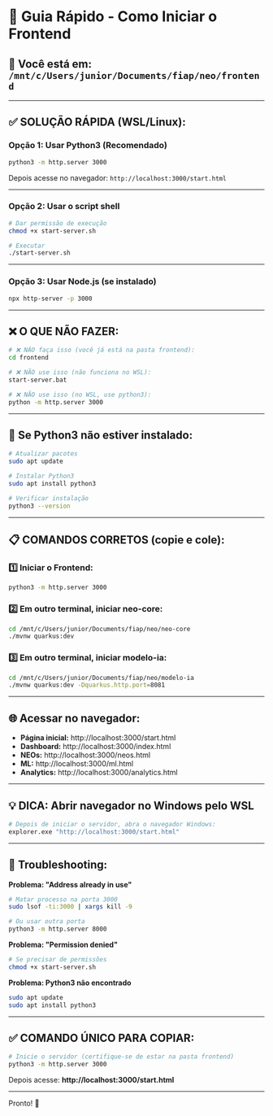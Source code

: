 # 🚀 Guia Rápido - Como Iniciar o Frontend

## 📍 Você está em: `/mnt/c/Users/junior/Documents/fiap/neo/frontend`

---

## ✅ SOLUÇÃO RÁPIDA (WSL/Linux):

### Opção 1: Usar Python3 (Recomendado)

```bash
python3 -m http.server 3000
```

Depois acesse no navegador: `http://localhost:3000/start.html`

---

### Opção 2: Usar o script shell

```bash
# Dar permissão de execução
chmod +x start-server.sh

# Executar
./start-server.sh
```

---

### Opção 3: Usar Node.js (se instalado)

```bash
npx http-server -p 3000
```

---

## ❌ O QUE NÃO FAZER:

```bash
# ❌ NÃO faça isso (você já está na pasta frontend):
cd frontend

# ❌ NÃO use isso (não funciona no WSL):
start-server.bat

# ❌ NÃO use isso (no WSL, use python3):
python -m http.server 3000
```

---

## 🔧 Se Python3 não estiver instalado:

```bash
# Atualizar pacotes
sudo apt update

# Instalar Python3
sudo apt install python3

# Verificar instalação
python3 --version
```

---

## 📋 COMANDOS CORRETOS (copie e cole):

### 1️⃣ Iniciar o Frontend:

```bash
python3 -m http.server 3000
```

### 2️⃣ Em outro terminal, iniciar neo-core:

```bash
cd /mnt/c/Users/junior/Documents/fiap/neo/neo-core
./mvnw quarkus:dev
```

### 3️⃣ Em outro terminal, iniciar modelo-ia:

```bash
cd /mnt/c/Users/junior/Documents/fiap/neo/modelo-ia
./mvnw quarkus:dev -Dquarkus.http.port=8081
```

---

## 🌐 Acessar no navegador:

- **Página inicial:** http://localhost:3000/start.html
- **Dashboard:** http://localhost:3000/index.html
- **NEOs:** http://localhost:3000/neos.html
- **ML:** http://localhost:3000/ml.html
- **Analytics:** http://localhost:3000/analytics.html

---

## 💡 DICA: Abrir navegador no Windows pelo WSL

```bash
# Depois de iniciar o servidor, abra o navegador Windows:
explorer.exe "http://localhost:3000/start.html"
```

---

## 🐛 Troubleshooting:

**Problema: "Address already in use"**

```bash
# Matar processo na porta 3000
sudo lsof -ti:3000 | xargs kill -9

# Ou usar outra porta
python3 -m http.server 8000
```

**Problema: "Permission denied"**

```bash
# Se precisar de permissões
chmod +x start-server.sh
```

**Problema: Python3 não encontrado**

```bash
sudo apt update
sudo apt install python3
```

---

## ✅ COMANDO ÚNICO PARA COPIAR:

```bash
# Inicie o servidor (certifique-se de estar na pasta frontend)
python3 -m http.server 3000
```

Depois acesse: **http://localhost:3000/start.html**

---

Pronto! 🎉
